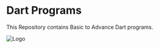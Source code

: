 # Dart Programs

This Repository contains Basic to Advance Dart programs.


![Logo](https://physicsgurukul.com/wp-content/uploads/2019/02/character-1.gif)
